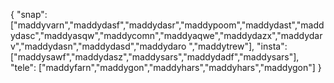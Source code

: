 {
  "snap":  ["maddyvarn","maddydasf","maddydasr","maddypoom","maddydast","maddydasc","maddyasqw","maddycomn","maddyaqwe","maddydazx","maddydarv","maddydasn","maddydasd","maddydaro ","maddytrew"],
  "insta": ["maddysawf","maddydasz","maddysars","maddydadf","maddysars"],
  "tele":  ["maddyfarn","maddygon","maddyhars","maddyhars","maddygon"]
}
